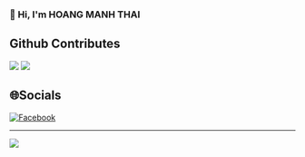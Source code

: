 ### 👋 Hi, I'm HOANG MANH THAI

## Github Contributes
![](https://github-readme-stats-fork-seven.vercel.app/api?username=hoangmanhthai&show_icons=true&theme=transparent)
![](https://github-readme-stats.vercel.app/api/top-langs/?username=hoangmanhthai&bg_color=FFFFFF00&text_color=179fa3&layout=compact&hide=CSS&langs_count=10&custom_title=Ngôn%20Ngữ%20Hay%20Dùng)<br/>

## 🌐Socials

[![Facebook](https://img.shields.io/badge/Facebook-%231877F2.svg?logo=Facebook&logoColor=white)](https://facebook.com/hoangmanhthai.2302)

---
![](https://komarev.com/ghpvc/?username=hoangmanhthai&label=Visitors+Count&color=brightgreen)
